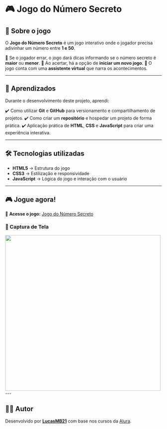 # 🎮 Jogo do Número Secreto

## 📖 Sobre o jogo

O **Jogo do Número Secreto** é um jogo interativo onde o jogador precisa adivinhar um número entre **1 e 50**.

🔹 Se o jogador errar, o jogo dará dicas informando se o número secreto é **maior** ou **menor**.
🔹 Ao acertar, há a opção de **iniciar um novo jogo**.
🔹 O jogo conta com uma **assistente virtual** que narra os acontecimentos.

---

## 🚀 Aprendizados

Durante o desenvolvimento deste projeto, aprendi:

✔️ Como utilizar **Git** e **GitHub** para versionamento e compartilhamento de projetos.
✔️ Como criar um **repositório** e hospedar um projeto de forma prática.
✔️ Aplicação prática de **HTML**, **CSS** e **JavaScript** para criar uma experiência interativa.

---

## 🛠️ Tecnologias utilizadas

- **HTML5** → Estrutura do jogo
- **CSS3** → Estilização e responsividade
- **JavaScript** → Lógica do jogo e interação com o usuário

---

## 🎮 Jogue agora!

🔗 **Acesse o jogo:** [Jogo do Número Secreto](https://js-jogo-do-numero-secreto-2.vercel.app)

### 📸 Captura de Tela

<img src="https://github.com/LucasMB21/js-Jogo-do-numero-secreto-2/assets/130411731/3160027e-a368-48e7-b5f0-d6299291527d" width="500px" />
---

## 👨‍💻 Autor

Desenvolvido por **[LucasMB21](https://github.com/LucasMB21)** com base nos cursos da [Alura](https://www.alura.com.br/).

